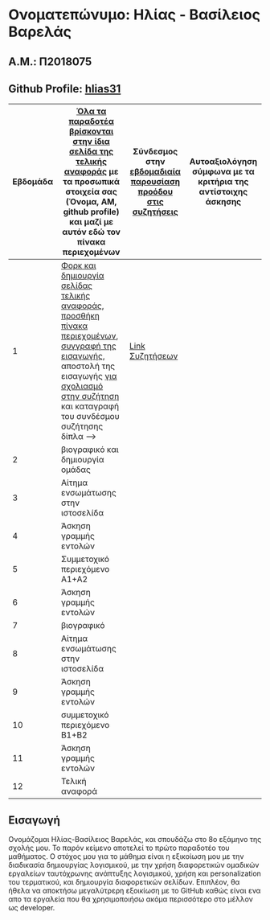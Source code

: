 # Ονοματεπώνυμο: Ηλίας - Βασίλειος Βαρελάς
## Α.Μ.: Π2018075
## Github Profile: [hlias31](https://github.com/hlias31)



| Εβδομάδα | [Όλα τα παραδοτέα βρίσκονται στην ίδια σελίδα της τελικής αναφοράς](https://courses-ionio.github.io/help/deliverables/) με τα προσωπικά στοιχεία σας (Όνομα, ΑΜ, github profile) και μαζί με αυτόν εδώ τον πίνακα περιεχομένων | Σύνδεσμος στην [εβδομαδιαία παρουσίαση προόδου στις συζητήσεις](https://github.com/courses-ionio/help/discussions/categories/show-and-tell) | Αυτοαξιολόγηση σύμφωνα με τα κριτήρια της αντίστοιχης άσκησης |
| --- | --- | --- | --- |
| 1 | [Φορκ και δημιουργία σελίδας τελικής αναφοράς](https://courses-ionio.github.io/help/guide/), [προσθήκη πίνακα περιεχομένων](https://raw.githubusercontent.com/courses-ionio/sw/master/README.md), [συγγραφή της εισαγωγής](https://courses-ionio.github.io/help/intro/), αποστολή της εισαγωγής [για σχολιασμό στην συζήτηση](https://github.com/courses-ionio/help/discussions/categories/show-and-tell) και καταγραφή του συνδέσμου συζήτησης δίπλα --> | [Link Συζητήσεων](https://github.com/courses-ionio/help/discussions/154)| |
| 2 | βιογραφικό και δημιουργία ομάδας | | |
| 3 | Αίτημα ενσωμάτωσης στην ιστοσελίδα | | |
| 4 | Άσκηση γραμμής εντολών | | |
| 5 | Συμμετοχικό περιεχόμενο A1+A2 | | |
| 6 | Άσκηση γραμμής εντολών | | |
| 7 | βιογραφικό | | |
| 8 | Αίτημα ενσωμάτωσης στην ιστοσελίδα | | |
| 9 | Άσκηση γραμμής εντολών | | |
| 10 | συμμετοχικό περιεχόμενο B1+B2 | | |
| 11 | Άσκηση γραμμής εντολών | | |
| 12 | Τελική αναφορά| | |



## Εισαγωγή

Ονομάζομαι Ηλίας-Βασίλειος Βαρελάς, και σπουδάζω στο 8ο εξάμηνο της σχολής μου. Το παρόν κείμενο αποτελεί το πρώτο παραδοτέο του μαθήματος. Ο στόχος μου για το μάθημα είναι η εξικοίωση μου με την διαδικασία δημιουργίας λογισμικού, με την χρήση διαφορετικών ομαδικών εργαλείων ταυτόχρωνης ανάπτυξης λογισμικού, χρήση και personalization του τερματικού, και δημιουργία διαφορετικών σελίδων. Επιπλέον, θα ήθελα να αποκτήσω μεγαλύτρερη εξοικίωση με το GitHub καθώς είναι ενα απο τα εργαλεία που θα χρησιμοποιήσω ακόμα περισσότερο στο μέλλον ως developer.
